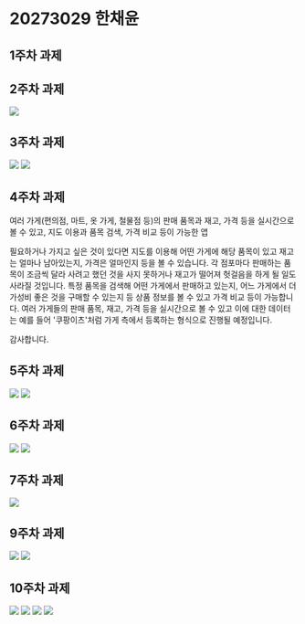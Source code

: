 # 20273029 한채윤

## 1주차 과제

## 2주차 과제

<img width="" height="" src="./png/Toast.jpg"></img>

## 3주차 과제

<img width="" height="" src="./png/Naver.jpg"></img>
<img width="" height="" src="./png/Call.jpg"></img>

## 4주차 과제

 여러 가게(편의점, 마트, 옷 가게, 철물점 등)의 판매 품목과 재고, 가격 등을 실시간으로 볼 수 있고, 지도 이용과 품목 검색, 가격 비교 등이 가능한 앱

 필요하거나 가지고 싶은 것이 있다면 지도를 이용해 어떤 가게에 해당 품목이 있고 재고는 얼마나 남아있는지, 가격은 얼마인지 등을 볼 수 있습니다. 각 점포마다 판매하는 품목이 조금씩 달라 사려고 했던 것을 사지 못하거나 재고가 떨어져 헛걸음을 하게 될 일도 사라질 것입니다. 특정 품목을 검색해 어떤 가게에서 판매하고 있는지, 어느 가게에서 더 가성비 좋은 것을 구매할 수 있는지 등 상품 정보를 볼 수 있고 가격 비교 등이 가능합니다. 여러 가게들의 판매 품목, 재고, 가격 등을 실시간으로 볼 수 있고 이에 대한 데이터는 예를 들어 '쿠팡이츠'처럼 가게 측에서 등록하는 형식으로 진행될 예정입니다.
 
  감사합니다.

## 5주차 과제

<img width="" height="" src="./png/pic2.jpg"></img>
<img width="" height="" src="./png/pic1.jpg"></img>

## 6주차 과제

<img width="" height="" src="./png/6_1.jpg"></img>
<img width="" height="" src="./png/6_2.jpg"></img>

## 7주차 과제

<img width="" height="" src="./png/7.jpg"></img>

## 9주차 과제

<img width="" height="" src="./png/9_1.jpg"></img>
<img width="" height="" src="./png/9_2.jpg"></img>

## 10주차 과제

<img width="" height="" src="./png/10_1.jpg"></img>
<img width="" height="" src="./png/10_2.jpg"></img>
<img width="" height="" src="./png/10_3.jpg"></img>
<img width="" height="" src="./png/10_4.jpg"></img>
